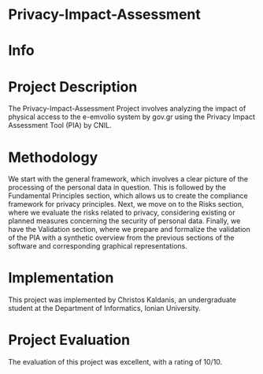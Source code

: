 # Privacy-Impact-Assessment
# Info

# Project Description
The Privacy-Impact-Assessment Project involves analyzing the impact of physical access to the e-emvolio system by gov.gr using the Privacy Impact Assessment Tool (PIA) by CNIL.

# Methodology
We start with the general framework, which involves a clear picture of the processing of the personal data in question. This is followed by the Fundamental Principles section, which allows us to create the compliance framework for privacy principles. Next, we move on to the Risks section, where we evaluate the risks related to privacy, considering existing or planned measures concerning the security of personal data. Finally, we have the Validation section, where we prepare and formalize the validation of the PIA with a synthetic overview from the previous sections of the software and corresponding graphical representations.

# Implementation
This project was implemented by Christos Kaldanis, an undergraduate student at the Department of Informatics, Ionian University.

# Project Evaluation
The evaluation of this project was excellent, with a rating of 10/10.
